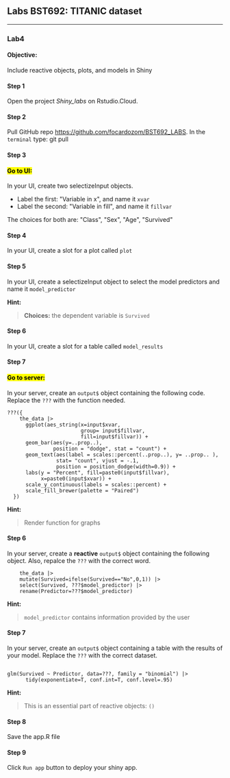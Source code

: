 ##  Labs BST692: TITANIC dataset

---

### Lab4

#### Objective:

Include reactive objects, plots, and models in Shiny 

#### Step 1

Open the project *Shiny_labs* on Rstudio.Cloud. 

#### Step 2

Pull GitHub repo https://github.com/focardozom/BST692_LABS. In the `terminal` type: git pull

#### Step 3

#### <mark>Go to UI:</mark>

In your UI, create two selectizeInput objects. 

* Label the first: "Variable in x", and name it `xvar`
* Label the second: "Variable in fill", and name it `fillvar`

The choices for both are: "Class", "Sex", "Age", "Survived"

#### Step 4

In your UI, create a slot for a plot called `plot`

#### Step 5

In your UI, create a selectizeInput object to select the model predictors and name it `model_predictor`

**Hint:**

> **Choices:** the dependent variable is `Survived`

#### Step 6

In your UI, create a slot for a table called `model_results`

#### Step 7

#### <mark>Go to server:</mark>

In your server, create an `output$` object containing the following code. Replace the `???` with the function needed. 

```
???({
    the_data |>   
      ggplot(aes_string(x=input$xvar,   
                        group= input$fillvar,   
                        fill=input$fillvar)) +  
      geom_bar(aes(y=..prop..), 
               position = "dodge", stat = "count") +
      geom_text(aes(label = scales::percent(..prop..), y= ..prop.. ), 
                stat= "count", vjust = -.1, 
                position = position_dodge(width=0.9)) +
      labs(y = "Percent", fill=paste0(input$fillvar), 
           x=paste0(input$xvar)) +
      scale_y_continuous(labels = scales::percent) +
      scale_fill_brewer(palette = "Paired")
  })
```
**Hint:**

> Render function for graphs

#### Step 6

In your server, create a **reactive** `output$` object containing the following object. Also, repalce the `???` with the correct word.
 

```
    the_data |> 
    mutate(Survived=ifelse(Survived=="No",0,1)) |> 
    select(Survived, ???$model_predictor) |> 
    rename(Predictor=???$model_predictor)

```


**Hint:**

> `model_predictor` contains information provided by the user


#### Step 7

In your server, create an `output$` object containing a table with the results of your model. Replace the `???` with the correct dataset. 

```

glm(Survived ~ Predictor, data=???, family = "binomial") |> 
      tidy(exponentiate=T, conf.int=T, conf.level=.95)

```

**Hint:**

> This is an essential part of reactive objects: `()` 

#### Step 8

Save the app.R file

#### Step 9

Click `Run app` button to deploy your shiny app. 


